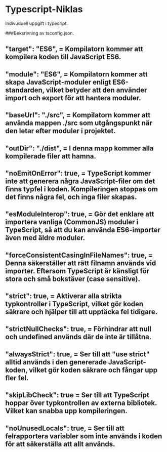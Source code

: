 # Typescript-Niklas
Indivuduell uppgift i typecript.

###Beksrivning av tsconfig.json.

## "target": "ES6", = Kompilatorn kommer att kompilera koden till JavaScript ES6.

## "module": "ES6", = Kompilatorn kommer att skapa JavaScript-moduler enligt ES6-standarden, vilket betyder att den använder import och export för att hantera moduler.

## "baseUrl": "./src", = Kompilatorn kommer att använda mappen ./src som utgångspunkt när den letar efter moduler i projektet.

## "outDir": "./dist", = I denna mapp kommer alla kompilerade filer att hamna.

## "noEmitOnError": true, = TypeScript kommer inte att generera några JavaScript-filer om det finns typfel i koden. Kompileringen stoppas om det finns några fel, och inga filer skapas.

## "esModuleInterop": true, = Gör det enklare att importera vanliga (CommonJS) moduler i TypeScript, så att du kan använda ES6-importer även med äldre moduler.

## "forceConsistentCasingInFileNames": true, = Denna säkerställer att rätt filnamn används vid importer. Eftersom TypeScript är känsligt för stora och små bokstäver (case sensitive).

## "strict": true, = Aktiverar alla strikta typkontroller i TypeScript, vilket gör koden säkrare och hjälper till att upptäcka fel tidigare.

## "strictNullChecks": true, = Förhindrar att null och undefined används där de inte är tillåtna.

## "alwaysStrict": true, = Ser till att "use strict" alltid används i den genererade JavaScript-koden, vilket gör koden säkrare och fångar upp fler fel.

## "skipLibCheck": true = Ser till att TypeScript hoppar över typkontrollen av externa bibliotek. Vilket kan snabba upp kompileringen.

## "noUnusedLocals": true, = Ser till att felrapportera variabler som inte används i koden för att säkerställa att allt används.
